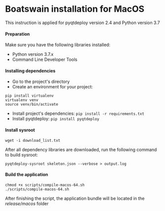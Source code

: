 # Boatswain installation for MacOS
This instruction is applied for pyqtdeploy version 2.4 and Python version 3.7
#### Preparation
Make sure you have the following libraries installed:
+ Python version 3.7.x
+ Command Line Developer Tools
#### Installing dependencies  
+ Go to the project's directory  
+ Create an environment for your project:   
```  
pip install virtualenv  
virtualenv venv  
source venv/bin/activate  
```  
+ Install project's dependencies: `pip install -r requirements.txt`  
+ Install pyqtdeploy: `pip install pyqtdeploy`  

#### Install sysroot
`wget -i download_list.txt`

After all dependency libraries are downloaded, run the following command to build sysroot:

`pyqtdeploy-sysroot skeleton.json --verbose > output.log` 

#### Build the application
```
chmod +x scripts/compile-macos-64.sh
./scripts/compile-macos-64.sh
```
After finishing the script, the application bundle will be located in the _release/macos_ folder